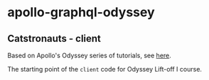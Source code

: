 # apollo-graphql-odyssey

## Catstronauts - client

Based on Apollo's Odyssey series of tutorials, see [here](https://studio.apollographql.com/graph/Odysesey/explorer?variant=current).

The starting point of the `client` code for Odyssey Lift-off I course.
